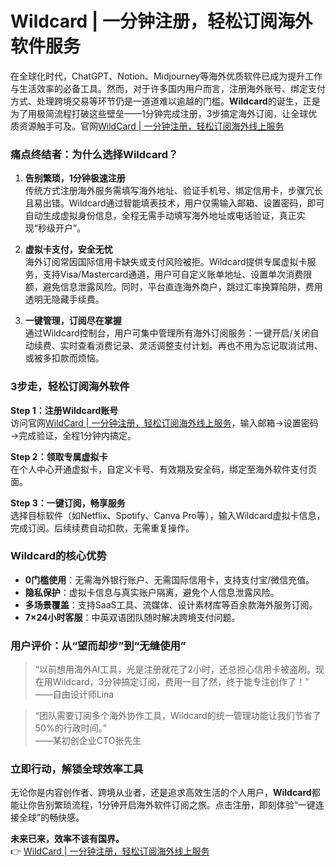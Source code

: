 # Wildcard | 一分钟注册，轻松订阅海外软件服务

在全球化时代，ChatGPT、Notion、Midjourney等海外优质软件已成为提升工作与生活效率的必备工具。然而，对于许多国内用户而言，注册海外账号、绑定支付方式、处理跨境交易等环节仍是一道道难以逾越的门槛。**Wildcard**的诞生，正是为了用极简流程打破这些壁垒——1分钟完成注册，3步搞定海外订阅，让全球优质资源触手可及。官网[WildCard | 一分钟注册，轻松订阅海外线上服务](https://bewildcard.com/i/MASK)

### **痛点终结者：为什么选择Wildcard？**

1. **告别繁琐，1分钟极速注册**  
  传统方式注册海外服务需填写海外地址、验证手机号、绑定信用卡，步骤冗长且易出错。Wildcard通过智能填表技术，用户仅需输入邮箱、设置密码，即可自动生成虚拟身份信息，全程无需手动填写海外地址或电话验证，真正实现“秒级开户”。
  
2. **虚拟卡支付，安全无忧**  
  海外订阅常因国际信用卡缺失或支付风险被拒。Wildcard提供专属虚拟卡服务，支持Visa/Mastercard通道，用户可自定义账单地址、设置单次消费限额，避免信息泄露风险。同时，平台直连海外商户，跳过汇率换算陷阱，费用透明无隐藏手续费。
  
3. **一键管理，订阅尽在掌握**  
  通过Wildcard控制台，用户可集中管理所有海外订阅服务：一键开启/关闭自动续费、实时查看消费记录、灵活调整支付计划。再也不用为忘记取消试用、或被多扣款而烦恼。
  

### **3步走，轻松订阅海外软件**

**Step 1：注册Wildcard账号**  
访问官网[WildCard | 一分钟注册，轻松订阅海外线上服务](https://bewildcard.com/i/MASK)，输入邮箱→设置密码→完成验证，全程1分钟内搞定。

**Step 2：领取专属虚拟卡**  
在个人中心开通虚拟卡，自定义卡号、有效期及安全码，绑定至海外软件支付页面。

**Step 3：一键订阅，畅享服务**  
选择目标软件（如Netflix、Spotify、Canva Pro等），输入Wildcard虚拟卡信息，完成订阅。后续续费自动扣款，无需重复操作。

### **Wildcard的核心优势**

- **0门槛使用**：无需海外银行账户、无需国际信用卡，支持支付宝/微信充值。
- **隐私保护**：虚拟卡信息与真实账户隔离，避免个人信息泄露风险。
- **多场景覆盖**：支持SaaS工具、流媒体、设计素材库等百余款海外服务订阅。
- **7×24小时客服**：中英双语团队随时解决跨境支付问题。

### **用户评价：从“望而却步”到“无缝使用”**

> “以前想用海外AI工具，光是注册就花了2小时，还总担心信用卡被盗刷。现在用Wildcard，3分钟搞定订阅，费用一目了然，终于能专注创作了！”  
> ——自由设计师Lina

> “团队需要订阅多个海外协作工具，Wildcard的统一管理功能让我们节省了50%的行政时间。”  
> ——某初创企业CTO张先生

### **立即行动，解锁全球效率工具**

无论你是内容创作者、跨境从业者，还是追求高效生活的个人用户，**Wildcard**都能让你告别繁琐流程，1分钟开启海外软件订阅之旅。点击注册，即刻体验“一键连接全球”的畅快感。

**未来已来，效率不该有国界。**  
👉 [WildCard | 一分钟注册，轻松订阅海外线上服务](https://bewildcard.com/i/MASK)
